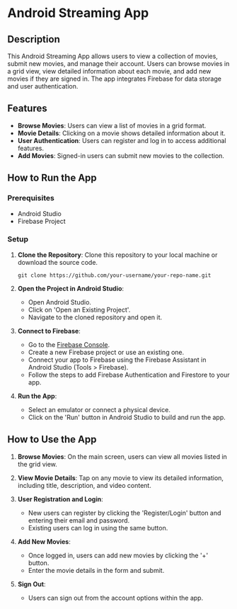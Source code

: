 # Android Streaming App

## Description

This Android Streaming App allows users to view a collection of movies, submit new movies, and manage their account. Users can browse movies in a grid view, view detailed information about each movie, and add new movies if they are signed in. The app integrates Firebase for data storage and user authentication.

## Features

- **Browse Movies**: Users can view a list of movies in a grid format.
- **Movie Details**: Clicking on a movie shows detailed information about it.
- **User Authentication**: Users can register and log in to access additional features.
- **Add Movies**: Signed-in users can submit new movies to the collection.

## How to Run the App

### Prerequisites

- Android Studio
- Firebase Project

### Setup

1. **Clone the Repository**: Clone this repository to your local machine or download the source code.
   
   ```
   git clone https://github.com/your-username/your-repo-name.git
   ```

2. **Open the Project in Android Studio**:
   - Open Android Studio.
   - Click on 'Open an Existing Project'.
   - Navigate to the cloned repository and open it.

3. **Connect to Firebase**:
   - Go to the [Firebase Console](https://console.firebase.google.com/).
   - Create a new Firebase project or use an existing one.
   - Connect your app to Firebase using the Firebase Assistant in Android Studio (Tools > Firebase).
   - Follow the steps to add Firebase Authentication and Firestore to your app.

4. **Run the App**:
   - Select an emulator or connect a physical device.
   - Click on the 'Run' button in Android Studio to build and run the app.

## How to Use the App

1. **Browse Movies**: On the main screen, users can view all movies listed in the grid view.

2. **View Movie Details**: Tap on any movie to view its detailed information, including title, description, and video content.

3. **User Registration and Login**:
   - New users can register by clicking the 'Register/Login' button and entering their email and password.
   - Existing users can log in using the same button.

4. **Add New Movies**:
   - Once logged in, users can add new movies by clicking the '+' button.
   - Enter the movie details in the form and submit.

5. **Sign Out**:
   - Users can sign out from the account options within the app.

